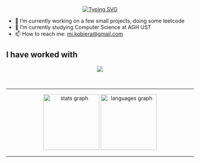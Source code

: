 <div align="center">
  <a href="https://git.io/typing-svg"><img src="https://readme-typing-svg.demolab.com?font=Fira+Code&size=25&pause=600&center=true&vCenter=true&random=false&width=435&lines=Hi+there+%F0%9F%91%8B;I'm+Micha%C5%82" alt="Typing SVG" /></a>
</div>

- 🔭 I’m currently working on a few small projects, doing some leetcode
- 🌱 I’m currently studying Computer Science at AGH UST
- 📫 How to reach me: mi.kobiera@gmail.com

## I have worked with

<p align="center">
  <a href="https://skillicons.dev">
    <img src="https://skillicons.dev/icons?i=git,java,py,c,html,css,js,ts,react,elixir,mysql,linux" />
  </a>
</p>
<br/>

***

<div align="center">
  <img src="https://github-readme-stats.vercel.app/api?hide_title=true&hide_rank=false&show_icons=true&include_all_commits=true&count_private=true&disable_animations=false&theme=github_dark&locale=en&hide_border=true&username=m-kobiera" height="150" alt="stats graph"  />
  <img src="https://github-readme-stats.vercel.app/api/top-langs?locale=en&hide_title=false&layout=compact&card_width=320&langs_count=6&theme=github_dark&hide_border=true&size_weight=0.5&count_weight=0.5&username=m-kobiera" height="150" alt="languages graph"  />
</div>

***
